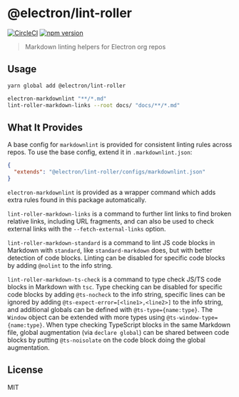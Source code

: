 # @electron/lint-roller

[![CircleCI](https://dl.circleci.com/status-badge/img/gh/electron/lint-roller/tree/main.svg?style=shield)](https://dl.circleci.com/status-badge/redirect/gh/electron/lint-roller/tree/main)
[![npm version](http://img.shields.io/npm/v/@electron/lint-roller.svg)](https://npmjs.org/package/@electron/lint-roller)

> Markdown linting helpers for Electron org repos

## Usage

```bash
yarn global add @electron/lint-roller

electron-markdownlint "**/*.md"
lint-roller-markdown-links --root docs/ "docs/**/*.md"
```

## What It Provides

A base config for `markdownlint` is provided for consistent linting rules
across repos. To use the base config, extend it in `.markdownlint.json`:

```json
{
  "extends": "@electron/lint-roller/configs/markdownlint.json"
}
```

`electron-markdownlint` is provided as a wrapper command which adds extra
rules found in this package automatically.

`lint-roller-markdown-links` is a command to further lint links to find
broken relative links, including URL fragments, and can also be used to
check external links with the `--fetch-external-links` option.

`lint-roller-markdown-standard` is a command to lint JS code blocks in
Markdown with `standard`, like `standard-markdown` does, but with better
detection of code blocks. Linting can be disabled for specific code blocks
by adding `@nolint` to the info string.

`lint-roller-markdown-ts-check` is a command to type check JS/TS code blocks
in Markdown with `tsc`. Type checking can be disabled for specific code blocks
by adding `@ts-nocheck` to the info string, specific lines can be ignored by
adding `@ts-expect-error=[<line1>,<line2>]` to the info string, and additional
globals can be defined with `@ts-type={name:type}`. The `Window` object can
be extended with more types using `@ts-window-type={name:type}`. When type
checking TypeScript blocks in the same Markdown file, global augmentation
(via `declare global`) can be shared between code blocks by putting
`@ts-noisolate` on the code block doing the global augmentation.

## License

MIT
